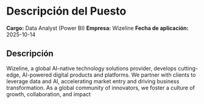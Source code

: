 # Descripción del Puesto

**Cargo:** Data Analyst (Power BI)
**Empresa:** Wizeline
**Fecha de aplicación:** 2025-10-14

## Descripción

Wizeline, a global AI-native technology solutions provider, develops cutting-edge, AI-powered digital products and platforms. We partner with clients to leverage data and AI, accelerating market entry and driving business transformation. 
As a global community of innovators, we foster a culture of growth, collaboration, and impact

